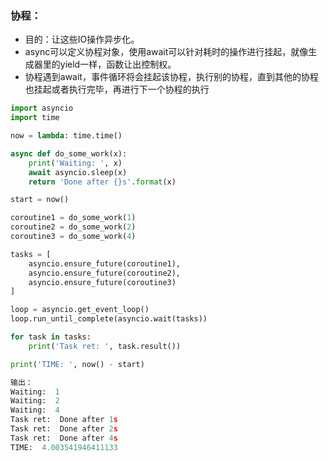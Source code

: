### 协程： 
* 目的：让这些IO操作异步化。   
* async可以定义协程对象，使用await可以针对耗时的操作进行挂起，就像生成器里的yield一样，函数让出控制权。
* 协程遇到await，事件循环将会挂起该协程，执行别的协程，直到其他的协程也挂起或者执行完毕，再进行下一个协程的执行

```python
import asyncio
import time

now = lambda: time.time()

async def do_some_work(x):
    print('Waiting: ', x)
    await asyncio.sleep(x)
    return 'Done after {}s'.format(x)

start = now()

coroutine1 = do_some_work(1)
coroutine2 = do_some_work(2)
coroutine3 = do_some_work(4)

tasks = [
    asyncio.ensure_future(coroutine1),
    asyncio.ensure_future(coroutine2),
    asyncio.ensure_future(coroutine3)
]

loop = asyncio.get_event_loop()
loop.run_until_complete(asyncio.wait(tasks))

for task in tasks:
    print('Task ret: ', task.result())

print('TIME: ', now() - start)

输出：
Waiting:  1
Waiting:  2
Waiting:  4
Task ret:  Done after 1s
Task ret:  Done after 2s
Task ret:  Done after 4s
TIME:  4.003541946411133
```

